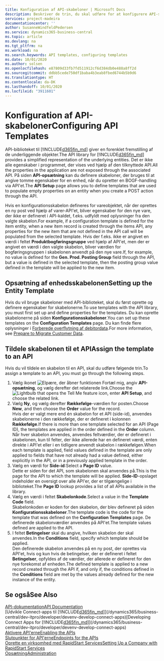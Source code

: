 ```yaml
---
title: Konfiguration af API-skabeloner | Microsoft Docs
description: Beskriver de trin, du skal udføre for at konfigurere API-skabeloner til Dynamics 365 Business Central.
services: project-madeira
documentationcenter: ''
author: SusanneWindfeldPedersen
ms.service: dynamics365-business-central
ms.topic: article
ms.devlang: na
ms.tgt_pltfrm: na
ms.workload: na
ms.search.keywords: API templates, configuring templates
ms.date: 10/01/2020
ms.author: solsen
ms.openlocfilehash: e87809d33fb7fd511912cf6d384db0e488a8ff2d
ms.sourcegitcommit: ddbb5cede750df1baba4b3eab8fbed6744b5b9d6
ms.translationtype: HT
ms.contentlocale: da-DK
ms.lasthandoff: 10/01/2020
ms.locfileid: "3911601"
---
```

# <a name="configuring-api-templates"></a><span data-ttu-id="735f1-103">Konfiguration af API-skabeloner</span><span class="sxs-lookup"><span data-stu-id="735f1-103">Configuring API Templates</span></span>
<span data-ttu-id="735f1-104">API-biblioteket til [!INCLUDE[d365fin_md](includes/d365fin_md.md)] giver en forenklet fremstilling af de underliggende objekter.</span><span class="sxs-lookup"><span data-stu-id="735f1-104">The API library for [!INCLUDE[d365fin_md](includes/d365fin_md.md)] provides a simplified representation of the underlying entities.</span></span> <span data-ttu-id="735f1-105">Det er ikke alle egenskaber i programmet, der vises ved hjælp af den tilknyttede API.</span><span class="sxs-lookup"><span data-stu-id="735f1-105">All the properties in the application are not exposed through the associated API.</span></span> <span data-ttu-id="735f1-106">På siden **API-opsætning** kan du definere skabeloner, der bruges til at angive tomme egenskaber for en enhed, når du opretter en BOGF-handling via API'et.</span><span class="sxs-lookup"><span data-stu-id="735f1-106">The **API Setup** page allows you to define templates that are used to populate empty properties on an entity when you create a POST action through the API.</span></span> 

<span data-ttu-id="735f1-107">Hvis en konfigurationsskabelon defineres for vareobjektet, når der oprettes en ny post ved hjælp af varer-API'et, bliver egenskaber for den nye vare, der ikke er defineret i API-kaldet, f.eks. udfyldt med oplysninger fra den valgte skabelon.</span><span class="sxs-lookup"><span data-stu-id="735f1-107">For example, if a configuration template is defined for the item entity, when a new item record is created through the items API, any properties for the new item that are not defined in the API call will be populated from the selected template.</span></span> <span data-ttu-id="735f1-108">Hvis der f.eks. ikke er angivet en værdi i feltet **Produktbogføringsgruppe** ved hjælp af API'et, men der er angivet en værdi i den valgte skabelon, bliver værdien for bogføringsgruppen i skabelonen anvendt på den nye vare.</span><span class="sxs-lookup"><span data-stu-id="735f1-108">If, for example, no value is defined for the **Gen. Prod. Posting Group** field through the API, but a value is defined in the selected template, then the posting group value defined in the template will be applied to the new item.</span></span> 

## <a name="setting-up-the-entity-template"></a><span data-ttu-id="735f1-109">Opsætning af enhedsskabelonen</span><span class="sxs-lookup"><span data-stu-id="735f1-109">Setting up the Entity Template</span></span>
<span data-ttu-id="735f1-110">Hvis du vil bruge skabeloner med API-biblioteket, skal du først oprette og definere egenskaber for skabelonerne.</span><span class="sxs-lookup"><span data-stu-id="735f1-110">To use templates with the API library, you must first set up and define properties for the templates.</span></span> <span data-ttu-id="735f1-111">Du kan oprette skabelonerne på siden **Konfigurationsskabeloner**.</span><span class="sxs-lookup"><span data-stu-id="735f1-111">You can set up these templates on the **Configuration Templates** page.</span></span> <span data-ttu-id="735f1-112">Du kan finde flere oplysninger i [Forberede overflytning af debitordata](admin-use-templates-to-prepare-customer-data-for-migration.md).</span><span class="sxs-lookup"><span data-stu-id="735f1-112">For more information, see [Prepare to Migrate Customer Data](admin-use-templates-to-prepare-customer-data-for-migration.md).</span></span> 

## <a name="assign-the-template-to-an-api"></a><span data-ttu-id="735f1-113">Tildele skabelonen til et API</span><span class="sxs-lookup"><span data-stu-id="735f1-113">Assign the template to an API</span></span>

<span data-ttu-id="735f1-114">Hvis du vil tildele en skabelon til en API, skal du udføre følgende trin.</span><span class="sxs-lookup"><span data-stu-id="735f1-114">To assign a template to an API, you must go through the following steps.</span></span>

1. <span data-ttu-id="735f1-115">Vælg ikonet ![Elpære, der åbner funktionen Fortæl mig](media/ui-search/search_small.png "Fortæl mig, hvad du vil foretage dig"), angiv **API-opsætning**, og vælg derefter det relaterede link.</span><span class="sxs-lookup"><span data-stu-id="735f1-115">Choose the ![Lightbulb that opens the Tell Me feature](media/ui-search/search_small.png "Tell me what you want to do") icon, enter **API Setup**, and choose the related link.</span></span>
2. <span data-ttu-id="735f1-116">Vælg **Ny**, og vælg derefter **Rækkefølge**-værdien for posten.</span><span class="sxs-lookup"><span data-stu-id="735f1-116">Choose **New**, and then choose the **Order** value for the record.</span></span>  
<span data-ttu-id="735f1-117">Hvis der er valgt mere end én skabelon for et API (side-id), anvendes skabelonerne i den rækkefølge, der er defineret i kolonnen **Rækkefølge**.</span><span class="sxs-lookup"><span data-stu-id="735f1-117">If there is more than one template selected for an API (Page ID), the templates are applied in the order defined in the **Order** column.</span></span>   
<span data-ttu-id="735f1-118">Når hver skabelon anvendes, anvendes feltværdier, der er defineret i skabelonen, kun til felter, der ikke allerede har en defineret værdi, enten direkte i API'et eller i en tidligere anvendt skabelon i rækkefølgen.</span><span class="sxs-lookup"><span data-stu-id="735f1-118">When each template is applied, field values defined in the template are only applied to fields that have not already had a value defined, either explicitly in the API, or in a previously applied template in the order.</span></span> 
3. <span data-ttu-id="735f1-119">Vælg en værdi for **Side-id**:</span><span class="sxs-lookup"><span data-stu-id="735f1-119">Select a **Page ID** value.</span></span>  
<span data-ttu-id="735f1-120">Dette er siden for det API, som skabelonen skal anvendes på.</span><span class="sxs-lookup"><span data-stu-id="735f1-120">This is the page for the API to which the template will be applied.</span></span> <span data-ttu-id="735f1-121">**Side-ID**-opslaget indeholder en oversigt over alle API'er, der er tilgængelige i biblioteket.</span><span class="sxs-lookup"><span data-stu-id="735f1-121">The **Page ID** lookup provides a list of all APIs available in the library.</span></span>
4. <span data-ttu-id="735f1-122">Vælg en værdi i feltet **Skabelonkode**.</span><span class="sxs-lookup"><span data-stu-id="735f1-122">Select a value in the **Template Code** field.</span></span>  
<span data-ttu-id="735f1-123">Skabelonkoden er koden for den skabelon, der blev defineret på siden **Konfigurationsskabeloner**.</span><span class="sxs-lookup"><span data-stu-id="735f1-123">The template code is the code for the template that was defined on the **Configuration Templates** page.</span></span> <span data-ttu-id="735f1-124">De definerede skabelonværdier anvendes på API'et.</span><span class="sxs-lookup"><span data-stu-id="735f1-124">The template values defined are applied to the API.</span></span> 
5. <span data-ttu-id="735f1-125">I feltet **Betingelser** skal du angive, hvilken skabelon der skal anvendes.</span><span class="sxs-lookup"><span data-stu-id="735f1-125">In the **Conditions** field, specify which template should be applied.</span></span>  
<span data-ttu-id="735f1-126">Den definerede skabelon anvendes på en ny post, der oprettes via API'et, hvis og kun hvis de betingelser, der er defineret i feltet **Betingelser**, opfyldes af de værdier, der allerede er defineret for den nye forekomst af enheden.</span><span class="sxs-lookup"><span data-stu-id="735f1-126">The defined template is applied to a new record created through the API if, and only if, the conditions defined in the **Conditions** field are met by the values already defined for the new instance of the entity.</span></span>

## <a name="see-also"></a><span data-ttu-id="735f1-127">Se også</span><span class="sxs-lookup"><span data-stu-id="735f1-127">See Also</span></span>
[<span data-ttu-id="735f1-128">API-dokumentation</span><span class="sxs-lookup"><span data-stu-id="735f1-128">API Documentation</span></span>](/dynamics-nav/fin-graph)  
<span data-ttu-id="735f1-129">[Udvikle Connect-apps til [!INCLUDE[d365fin_md](includes/d365fin_md.md)]](/dynamics365/business-central/dev-itpro/developer/devenv-develop-connect-apps)</span><span class="sxs-lookup"><span data-stu-id="735f1-129">[Developing Connect Apps for [!INCLUDE[d365fin_md](includes/d365fin_md.md)]](/dynamics365/business-central/dev-itpro/developer/devenv-develop-connect-apps)</span></span>  
[<span data-ttu-id="735f1-130">Aktivere API'erne</span><span class="sxs-lookup"><span data-stu-id="735f1-130">Enabling the APIs</span></span>](/dynamics-nav/enabling-apis-for-dynamics-nav)  
[<span data-ttu-id="735f1-131">Slutpunkter for API'erne</span><span class="sxs-lookup"><span data-stu-id="735f1-131">Endpoints for the APIs</span></span>](/dynamics-nav/endpoints-apis-for-dynamics)  
[<span data-ttu-id="735f1-132">Oprette en virksomhed med RapidStart Services</span><span class="sxs-lookup"><span data-stu-id="735f1-132">Setting Up a Company with RapidStart Services</span></span>](admin-set-up-a-company-with-rapidstart.md)  
[<span data-ttu-id="735f1-133">Opsætning</span><span class="sxs-lookup"><span data-stu-id="735f1-133">Administration</span></span>](admin-setup-and-administration.md)